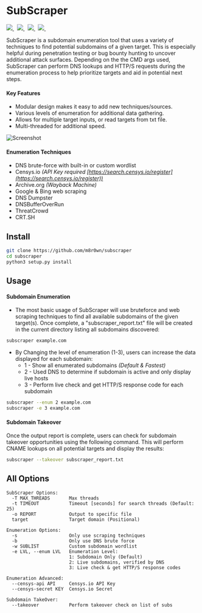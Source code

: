 # SubScraper

<p align="left">
  <a href="https://github.com/m8r0wn/subscraper/tree/master/subscraper/modules">
    <img src="https://img.shields.io/badge/Call%20for%20Modules-OPEN-green?style=plastic"/>
  </a>&nbsp;
  <a href="https://www.twitter.com/m8r0wn">
      <img src="https://img.shields.io/badge/Twitter-@m8r0wn-blue?style=plastic&logo=twitter"/>
  </a>&nbsp;
  <a href="https://github.com/sponsors/m8r0wn">
      <img src="https://img.shields.io/badge/Sponsor-GitHub-green?style=plastic&logo=github"/>
  </a>&nbsp;
  <a href="https://paypal.me/m8r0wn">
      <img src="https://img.shields.io/badge/Donate-PayPal-blue?style=plastic&logo=paypal"/>
  </a>&nbsp;
</p>

SubScraper is a subdomain enumeration tool that uses a variety of techniques to find potential subdomains of a given target. This is especially helpful during penetration testing or bug bounty hunting to uncover additional attack surfaces. Depending on the the CMD args used, SubScraper can perform DNS lookups and HTTP/S requests during the enumeration process to help prioritize targets and aid in potential next steps.

#### Key Features

- Modular design makes it easy to add new techniques/sources.
- Various levels of enumeration for additional data gathering.
- Allows for multiple target inputs, or read targets from txt file.
- Multi-threaded for additional speed.

![Screenshot](https://user-images.githubusercontent.com/13889819/59461972-a287ff80-8df0-11e9-9971-fb1cdf39471f.png)

#### Enumeration Techniques

- DNS brute-force with built-in or custom wordlist
- Censys.io _(API Key required [https://search.censys.io/register](https://search.censys.io/register))_
- Archive.org _(Wayback Machine)_
- Google & Bing web scraping
- DNS Dumpster
- DNSBufferOverRun
- ThreatCrowd
- CRT.SH

## Install

```bash
git clone https://github.com/m8r0wn/subscraper
cd subscraper
python3 setup.py install
```

## Usage

#### Subdomain Enumeration

- The most basic usage of SubScraper will use bruteforce and web scraping techniques to find all available subdomains of the given target(s). Once complete, a "subscraper_report.txt" file will be created in the current directory listing all subdomains discovered:

```bash
subscraper example.com
```

- By Changing the level of enumeration (1-3), users can increase the data displayed for each subdomain:
  - 1 - Show all enumerated subdomains _(Default & Fastest)_
  - 2 - Used DNS to determine if subdomain is active and only display live hosts
  - 3 - Perform live check and get HTTP/S response code for each subdomain

```bash
subscraper --enum 2 example.com
subscraper -e 3 example.com
```

#### Subdomain Takeover

Once the output report is complete, users can check for subdomain takeover opportunities using the following command. This will perform CNAME lookups on all potential targets and display the results:

```bash
subscraper --takeover subscraper_report.txt
```

## All Options

```
SubScraper Options:
  -T MAX_THREADS       Max threads
  -t TIMEOUT           Timeout [seconds] for search threads (Default: 25)
  -o REPORT            Output to specific file
  target               Target domain (Positional)

Enumeration Options:
  -s                   Only use scraping techniques
  -b                   Only use DNS brute force
  -w SUBLIST           Custom subdomain wordlist
  -e LVL, --enum LVL   Enumeration Level:
                       1: Subdomain Only (Default)
                       2: Live subdomains, verified by DNS
                       3: Live check & get HTTP/S response codes

Enumeration Advanced:
  --censys-api API     Censys.io API Key
  --censys-secret KEY  Censys.io Secret

Subdomain TakeOver:
  --takeover           Perform takeover check on list of subs
```
